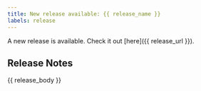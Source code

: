 ```yaml
---
title: New release available: {{ release_name }}
labels: release
---
```


A new release is available. Check it out [here]({{ release_url }}).

## Release Notes

{{ release_body }}
